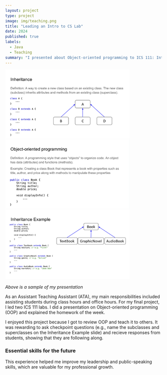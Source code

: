```yaml
---
layout: project
type: project
image: img/teaching.png
title: "Leading an Intro to CS Lab"
date: 2024
published: true
labels:
  - Java
  - Teaching
summary: "I presented about Object-oriented programming to ICS 111: Intro to Computer Science I students."
---
```


<div class="text-center p-4">
  <img width="400px" src="../img/introCS-2.png" class="img-thumbnail" alt="Inheritance slide" >
    <img width="400px" src="../img/introCS-1.png" class="img-thumbnail" alt="Object-oriented programming slide" >
  <img width="400px" src="../img/introCS-3.png" class="img-thumbnail" alt="Inheritance example slide" >
</div>

*Above is a sample of my presentation*


As an Assistant Teaching Assistant (ATA), my main responsibilities included assisting students during class hours and office hours. For my final project, I led two ICS 111 labs. I did a presentation on Object-oriented programming (OOP) and explained the homework of the week.

I enjoyed this project because I got to review OOP and teach it to others. It was rewarding to ask checkpoint questions (e.g., name the subclasses and superclasses on the Inheritance Example slide) and recieve responses from students, showing that they are following along. 

### Essential skills for the future
This experience helped me improve my leadership and public-speaking skills, which are valuable for my professional growth. 
